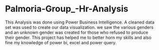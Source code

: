 # Palmoria-Group_-Hr-Analysis
This Analysis was done using Power Business Intelligence. A cleaned data set was used to create our data visualization. we saw the various genders and an unknown gender was created for those who refused to produce their gender. This project has helped me to better horn my skills and also fine my knowledge of power bi, excel and power query.

